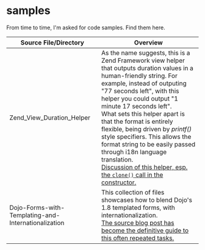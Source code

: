 samples
=======

From time to time, I'm asked for code samples.  Find them here.

Source File/Directory | Overview
--------------------- | ---------------------
Zend_View_Duration_Helper | As the name suggests, this is a Zend Framework view helper that outputs duration values in a human-friendly string.  For example, instead of outputing "77 seconds left", with this helper you could output "1 minute 17 seconds left".<br>What sets this helper apart is that the format is entirely flexible, being driven by *printf()* style specifiers. This allows the format string to be easily passed through i18n language translation.<br>[Discussion of this helper, esp. the `clone()` call in the constructor.](http://www.ideacode.com/content/super-charged-view-helpers)
Dojo-Forms-with-Templating-and-Internationalization | This collection of files showcases how to blend Dojo's 1.8 templated forms, with internationalization.<br>[The source blog post has become the definitive guide to this often repeated tasks.](http://www.ideacode.com/content/the-definitive-guide-to-powerhouse-dojo-dialog-forms)
